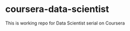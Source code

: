 coursera-data-scientist
=======================

This is working repo for Data Scientist serial on Coursera
